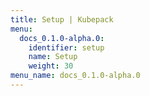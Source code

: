 ```yaml
---
title: Setup | Kubepack
menu:
  docs_0.1.0-alpha.0:
    identifier: setup
    name: Setup
    weight: 30
menu_name: docs_0.1.0-alpha.0
---
```

